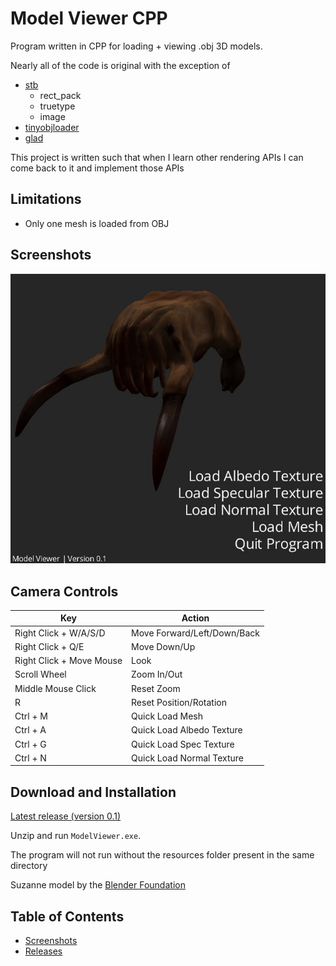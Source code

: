 # Model Viewer CPP

Program written in CPP for loading + viewing .obj 3D models.

Nearly all of the code is original with the exception of
- [stb](https://github.com/nothings/stb)
  - rect_pack
  - truetype
  - image
- [tinyobjloader](https://github.com/tinyobjloader/tinyobjloader)
- [glad](https://github.com/Dav1dde/glad)

This project is written such that when I learn other rendering APIs I can come back to it and implement those APIs

## Limitations
- Only one mesh is loaded from OBJ

## Screenshots

![Version 0.1](screenshots/ver0.1/scr01.jpeg)

## Camera Controls
| Key                      | Action                      |
|--------------------------|-----------------------------|
| Right Click + W/A/S/D    | Move Forward/Left/Down/Back |
| Right Click + Q/E        | Move Down/Up                |
| Right Click + Move Mouse | Look                        |
| Scroll Wheel             | Zoom In/Out                 |
| Middle Mouse Click       | Reset Zoom                  |
| R                        | Reset Position/Rotation     |
| Ctrl + M                 | Quick Load Mesh             |
| Ctrl + A                 | Quick Load Albedo Texture   |
| Ctrl + G                 | Quick Load Spec   Texture   |
| Ctrl + N                 | Quick Load Normal Texture   |

## Download and Installation

[Latest release (version 0.1)](releases/ModelViewer_ver0_1.zip)

Unzip and run `ModelViewer.exe`.

The program will not run without the resources folder present in the same directory

Suzanne model by the [Blender Foundation](https://www.blender.org/)

## Table of Contents
- [Screenshots](screenshots)
- [Releases](releases)
